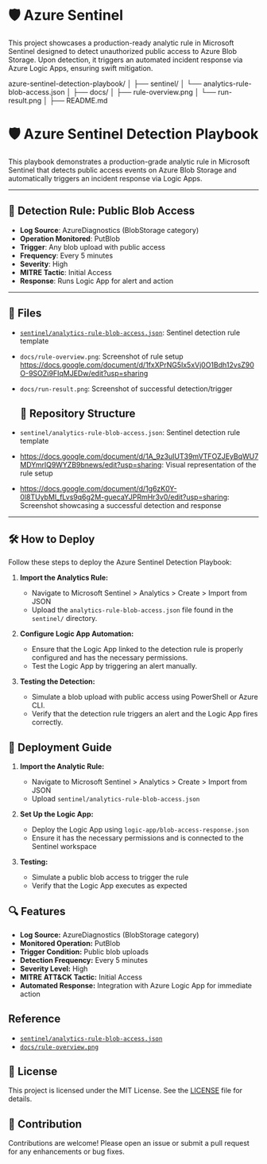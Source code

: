 # 🛡️ Azure Sentinel 

This project showcases a production-ready analytic rule in Microsoft Sentinel designed to detect unauthorized public access to Azure Blob Storage. Upon detection, it triggers an automated incident response via Azure Logic Apps, ensuring swift mitigation.


azure-sentinel-detection-playbook/
│
├── sentinel/
│   └── analytics-rule-blob-access.json
│
├── docs/
│   ├── rule-overview.png
│   └── run-result.png
│
├── README.md
# 🛡️ Azure Sentinel Detection Playbook

This playbook demonstrates a production-grade analytic rule in Microsoft Sentinel that detects public access events on Azure Blob Storage and automatically triggers an incident response via Logic Apps.

---

## 📌 Detection Rule: Public Blob Access

- **Log Source**: AzureDiagnostics (BlobStorage category) 
- **Operation Monitored**: PutBlob
- **Trigger**: Any blob upload with public access
- **Frequency**: Every 5 minutes
- **Severity**: High
- **MITRE Tactic**: Initial Access
- **Response**: Runs Logic App for alert and action

---

## 📂 Files

- [`sentinel/analytics-rule-blob-access.json`](https://docs.google.com/document/d/1pfmsuFUVjY5S9P2jZDUp1yHWmoj8GnYeqQvO3o-7kiA/edit?usp=sharing): Sentinel detection rule template
- `docs/rule-overview.png`: Screenshot of rule setup https://docs.google.com/document/d/1fxXPrNG5Ix5xVj0O1Bdh12vsZ90O-9SOZi9FIqMJEDw/edit?usp=sharing
- `docs/run-result.png`: Screenshot of successful detection/trigger

  ## 📁 Repository Structure

- `sentinel/analytics-rule-blob-access.json`: Sentinel detection rule template
- https://docs.google.com/document/d/1A_9z3uIUT39mVTFOZJEyBqWU7MDYmrlQ9WYZB9bnews/edit?usp=sharing: Visual representation of the rule setup
- https://docs.google.com/document/d/1g6zK0Y-0l8TUybMI_fLvs9q6g2M-guecaYJPRmHr3v0/edit?usp=sharing: Screenshot showcasing a successful detection and response


---

## 🛠️ How to Deploy

Follow these steps to deploy the Azure Sentinel Detection Playbook:

1. **Import the Analytics Rule:**
   - Navigate to Microsoft Sentinel > Analytics > Create > Import from JSON
   - Upload the `analytics-rule-blob-access.json` file found in the `sentinel/` directory.

2. **Configure Logic App Automation:**
   - Ensure that the Logic App linked to the detection rule is properly configured and has the necessary permissions.
   - Test the Logic App by triggering an alert manually.

3. **Testing the Detection:**
   - Simulate a blob upload with public access using PowerShell or Azure CLI.
   - Verify that the detection rule triggers an alert and the Logic App fires correctly.

## 🚀 Deployment Guide

1. **Import the Analytic Rule:**
   - Navigate to Microsoft Sentinel > Analytics > Create > Import from JSON
   - Upload `sentinel/analytics-rule-blob-access.json`

2. **Set Up the Logic App:**
   - Deploy the Logic App using `logic-app/blob-access-response.json`
   - Ensure it has the necessary permissions and is connected to the Sentinel workspace

3. **Testing:**
   - Simulate a public blob access to trigger the rule
   - Verify that the Logic App executes as expected


 ## 🔍 Features

- **Log Source:** AzureDiagnostics (BlobStorage category)
- **Monitored Operation:** PutBlob
- **Trigger Condition:** Public blob uploads
- **Detection Frequency:** Every 5 minutes
- **Severity Level:** High
- **MITRE ATT&CK Tactic:** Initial Access
- **Automated Response:** Integration with Azure Logic App for immediate action

## Reference 
- [`sentinel/analytics-rule-blob-access.json`](sentinel/analytics-rule-blob-access.json)
- [`docs/rule-overview.png`](docs/rule-overview.png)


## 📄 License

This project is licensed under the MIT License. See the [LICENSE](LICENSE) file for details.

## 🤝 Contribution

Contributions are welcome! Please open an issue or submit a pull request for any enhancements or bug fixes.

